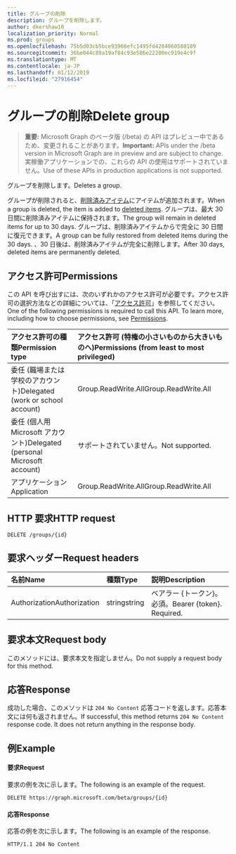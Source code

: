 ```yaml
---
title: グループの削除
description: グループを削除します。
author: dkershaw10
localization_priority: Normal
ms.prod: groups
ms.openlocfilehash: 75b5d03cb5bce93966efc1495fd4284060580189
ms.sourcegitcommit: 36be044c89a19af84c93e586e22200ec919e4c9f
ms.translationtype: MT
ms.contentlocale: ja-JP
ms.lasthandoff: 01/12/2019
ms.locfileid: "27916454"
---
```

# <a name="delete-group"></a><span data-ttu-id="d20b8-103">グループの削除</span><span class="sxs-lookup"><span data-stu-id="d20b8-103">Delete group</span></span>

> <span data-ttu-id="d20b8-104">**重要:** Microsoft Graph のベータ版 (/beta) の API はプレビュー中であるため、変更されることがあります。</span><span class="sxs-lookup"><span data-stu-id="d20b8-104">**Important:** APIs under the /beta version in Microsoft Graph are in preview and are subject to change.</span></span> <span data-ttu-id="d20b8-105">実稼働アプリケーションでの、これらの API の使用はサポートされていません。</span><span class="sxs-lookup"><span data-stu-id="d20b8-105">Use of these APIs in production applications is not supported.</span></span>

<span data-ttu-id="d20b8-106">グループを削除します。</span><span class="sxs-lookup"><span data-stu-id="d20b8-106">Deletes a group.</span></span>

<span data-ttu-id="d20b8-107">グループが削除されると、[削除済みアイテム](../resources/directory.md)にアイテムが追加されます。</span><span class="sxs-lookup"><span data-stu-id="d20b8-107">When a group is deleted, the item is added to [deleted items](../resources/directory.md).</span></span> <span data-ttu-id="d20b8-108">グループは、最大 30 日間に削除済みアイテムに保持されます。</span><span class="sxs-lookup"><span data-stu-id="d20b8-108">The group will remain in deleted items for up to 30 days.</span></span> <span data-ttu-id="d20b8-109">グループは、削除済みアイテムからで完全に 30 日間に復元できます。</span><span class="sxs-lookup"><span data-stu-id="d20b8-109">A group can be fully restored from deleted items during the 30 days.</span></span> <span data-ttu-id="d20b8-110">、30 日後は、削除済みアイテムが完全に削除します。</span><span class="sxs-lookup"><span data-stu-id="d20b8-110">After 30 days, deleted items are permanently deleted.</span></span>

## <a name="permissions"></a><span data-ttu-id="d20b8-111">アクセス許可</span><span class="sxs-lookup"><span data-stu-id="d20b8-111">Permissions</span></span>
<span data-ttu-id="d20b8-p103">この API を呼び出すには、次のいずれかのアクセス許可が必要です。アクセス許可の選択方法などの詳細については、「[アクセス許可](/graph/permissions-reference)」を参照してください。</span><span class="sxs-lookup"><span data-stu-id="d20b8-p103">One of the following permissions is required to call this API. To learn more, including how to choose permissions, see [Permissions](/graph/permissions-reference).</span></span>

|<span data-ttu-id="d20b8-114">アクセス許可の種類</span><span class="sxs-lookup"><span data-stu-id="d20b8-114">Permission type</span></span>      | <span data-ttu-id="d20b8-115">アクセス許可 (特権の小さいものから大きいものへ)</span><span class="sxs-lookup"><span data-stu-id="d20b8-115">Permissions (from least to most privileged)</span></span>              |
|:--------------------|:---------------------------------------------------------|
|<span data-ttu-id="d20b8-116">委任 (職場または学校のアカウント)</span><span class="sxs-lookup"><span data-stu-id="d20b8-116">Delegated (work or school account)</span></span> | <span data-ttu-id="d20b8-117">Group.ReadWrite.All</span><span class="sxs-lookup"><span data-stu-id="d20b8-117">Group.ReadWrite.All</span></span>    |
|<span data-ttu-id="d20b8-118">委任 (個人用 Microsoft アカウント)</span><span class="sxs-lookup"><span data-stu-id="d20b8-118">Delegated (personal Microsoft account)</span></span> | <span data-ttu-id="d20b8-119">サポートされていません。</span><span class="sxs-lookup"><span data-stu-id="d20b8-119">Not supported.</span></span>    |
|<span data-ttu-id="d20b8-120">アプリケーション</span><span class="sxs-lookup"><span data-stu-id="d20b8-120">Application</span></span> | <span data-ttu-id="d20b8-121">Group.ReadWrite.All</span><span class="sxs-lookup"><span data-stu-id="d20b8-121">Group.ReadWrite.All</span></span> |

## <a name="http-request"></a><span data-ttu-id="d20b8-122">HTTP 要求</span><span class="sxs-lookup"><span data-stu-id="d20b8-122">HTTP request</span></span>
<!-- { "blockType": "ignored" } -->
```http
DELETE /groups/{id}
```

## <a name="request-headers"></a><span data-ttu-id="d20b8-123">要求ヘッダー</span><span class="sxs-lookup"><span data-stu-id="d20b8-123">Request headers</span></span>
| <span data-ttu-id="d20b8-124">名前</span><span class="sxs-lookup"><span data-stu-id="d20b8-124">Name</span></span>       | <span data-ttu-id="d20b8-125">種類</span><span class="sxs-lookup"><span data-stu-id="d20b8-125">Type</span></span> | <span data-ttu-id="d20b8-126">説明</span><span class="sxs-lookup"><span data-stu-id="d20b8-126">Description</span></span>|
|:---------------|:--------|:----------|
| <span data-ttu-id="d20b8-127">Authorization</span><span class="sxs-lookup"><span data-stu-id="d20b8-127">Authorization</span></span>  | <span data-ttu-id="d20b8-128">string</span><span class="sxs-lookup"><span data-stu-id="d20b8-128">string</span></span>  | <span data-ttu-id="d20b8-p104">ベアラー {トークン}。必須。</span><span class="sxs-lookup"><span data-stu-id="d20b8-p104">Bearer {token}. Required.</span></span> |

## <a name="request-body"></a><span data-ttu-id="d20b8-131">要求本文</span><span class="sxs-lookup"><span data-stu-id="d20b8-131">Request body</span></span>
<span data-ttu-id="d20b8-132">このメソッドには、要求本文を指定しません。</span><span class="sxs-lookup"><span data-stu-id="d20b8-132">Do not supply a request body for this method.</span></span>

## <a name="response"></a><span data-ttu-id="d20b8-133">応答</span><span class="sxs-lookup"><span data-stu-id="d20b8-133">Response</span></span>
<span data-ttu-id="d20b8-p105">成功した場合、このメソッドは `204 No Content` 応答コードを返します。応答本文には何も返されません。</span><span class="sxs-lookup"><span data-stu-id="d20b8-p105">If successful, this method returns `204 No Content` response code. It does not return anything in the response body.</span></span>

## <a name="example"></a><span data-ttu-id="d20b8-136">例</span><span class="sxs-lookup"><span data-stu-id="d20b8-136">Example</span></span>
#### <a name="request"></a><span data-ttu-id="d20b8-137">要求</span><span class="sxs-lookup"><span data-stu-id="d20b8-137">Request</span></span>
<span data-ttu-id="d20b8-138">要求の例を次に示します。</span><span class="sxs-lookup"><span data-stu-id="d20b8-138">The following is an example of the request.</span></span>
<!-- {
  "blockType": "request",
  "name": "delete_group"
}-->
```http
DELETE https://graph.microsoft.com/beta/groups/{id}
```

#### <a name="response"></a><span data-ttu-id="d20b8-139">応答</span><span class="sxs-lookup"><span data-stu-id="d20b8-139">Response</span></span>
<span data-ttu-id="d20b8-140">応答の例を次に示します。</span><span class="sxs-lookup"><span data-stu-id="d20b8-140">The following is an example of the response.</span></span> 
<!-- {
  "blockType": "response",
  "truncated": true
} -->
```http
HTTP/1.1 204 No Content
```

<!-- uuid: 8fcb5dbc-d5aa-4681-8e31-b001d5168d79
2015-10-25 14:57:30 UTC -->
<!-- {
  "type": "#page.annotation",
  "description": "Delete group",
  "keywords": "",
  "section": "documentation",
  "tocPath": ""
}-->
